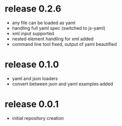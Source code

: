 # release 0.2.6
 * any file can be loaded as yaml
 * handling full yaml spec (switched to js-yaml)
 * xml input supported
 * nested element handling for xml added
 * command line tool fixed, output of yaml beautified
# release 0.1.0
 * yaml and json loaders 
 * convert between json and yaml examples added
# release 0.0.1
 * initial repository creation
